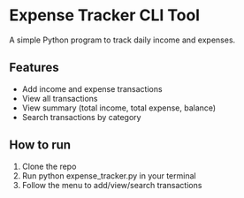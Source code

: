 # Expense Tracker CLI Tool

A simple Python program to track daily income and expenses.

## Features
- Add income and expense transactions
- View all transactions
- View summary (total income, total expense, balance)
- Search transactions by category

## How to run
1. Clone the repo
2. Run python expense_tracker.py in your terminal
3. Follow the menu to add/view/search transactions
